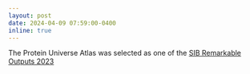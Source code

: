 ```yaml
---
layout: post
date: 2024-04-09 07:59:00-0400
inline: true
---
```


The Protein Universe Atlas was selected as one of the [SIB Remarkable Outputs 2023](https://www.sib.swiss/news/discover-the-sib-remarkable-outputs-2023)